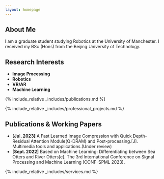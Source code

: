 ```yaml
---
layout: homepage
---
```


## About Me

I am a graduate student studying Robotics at the University of Manchester. I received my BSc (Hons) from the Beijing University of Technology.

## Research Interests

- **Image Processing** 
- **Robotics**
- **VR/AR**
- **Machine Learning**

{% include_relative _includes/publications.md %}


{% include_relative _includes/professional_projects.md %}

## Publications & Working Papers

- **[Jul. 2023]**  A Fast Learned Image Compression with Quick Depth-Residual Attention Module(Q-DRAM) and
Post-processing.[J]. Multimedia tools and applications.(Under review)
- **[Sept. 2022]**  Based on Machine Learning: Differentiating between Sea Otters and River Otters[c]. The 3rd International Conference on Signal Processing and Machine Learning (CONF-SPML 2023).




{% include_relative _includes/services.md %}
